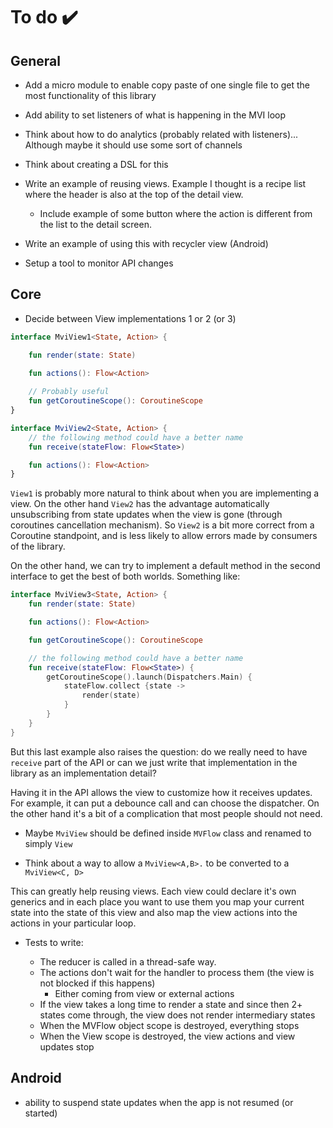 # To do ✔️
## General

* Add a micro module to enable copy paste of one single file to get the most functionality of this library

* Add ability to set listeners of what is happening in the MVI loop

* Think about how to do analytics (probably related with listeners)... Although maybe it should use some sort
of channels

* Think about creating a DSL for this

* Write an example of reusing views. Example I thought is a recipe list where the header is also at the top
 of the detail view.
  
   * Include example of some button where the action is different from the list to the
  detail screen.
  
* Write an example of using this with recycler view (Android)

* Setup a tool to monitor API changes

## Core

* Decide between View implementations 1 or 2 (or 3)

```kotlin
interface MviView1<State, Action> {

    fun render(state: State)

    fun actions(): Flow<Action>
   
    // Probably useful
    fun getCoroutineScope(): CoroutineScope
}

interface MviView2<State, Action> {
    // the following method could have a better name
    fun receive(stateFlow: Flow<State>)

    fun actions(): Flow<Action>
}
```

`View1` is probably more natural to think about when you are implementing a view. On the other hand `View2`
 has the advantage automatically unsubscribing from state updates when the view is gone (through coroutines
 cancellation mechanism). So `View2` is a bit more correct from a Coroutine standpoint, and is less likely
 to allow errors made by consumers of the library.   
  
On the other hand, we can try to implement a default method in the second interface to get the best of both
 worlds. Something like:
 
```kotlin
interface MviView3<State, Action> {
    fun render(state: State)

    fun actions(): Flow<Action>

    fun getCoroutineScope(): CoroutineScope

    // the following method could have a better name
    fun receive(stateFlow: Flow<State>) {
        getCoroutineScope().launch(Dispatchers.Main) {
            stateFlow.collect {state ->
                render(state)
            }
        }
    }
}
``` 

But this last example also raises the question: do we really need to have `receive` part of the API or can we
just write that implementation in the library as an implementation detail?

Having it in the API allows the view to customize how it receives updates. For example, it can put a
 debounce call and can choose the dispatcher. On the other hand it's a bit of a complication that most people
  should not need.

* Maybe `MviView` should be defined inside `MVFlow` class and renamed to simply `View`

* Think about a way to allow a `MviView<A,B>.` to be converted to a `MviView<C, D>`
 
This can greatly help reusing views. Each view could declare it's own generics and in each place you want to 
use them you map your current state into the state of this view and also map the view actions into the
 actions in your particular loop. 
 
 * Tests to write:

   * The reducer is called in a thread-safe way. 
   * The actions don't wait for the handler to process them (the view is not blocked if this happens)
     * Either coming from view or external actions
   * If the view takes a long time to render a state and since then 2+ states come through, the view does
    not render intermediary states
   * When the MVFlow object scope is destroyed, everything stops
   * When the View scope is destroyed, the view actions and view updates stop
     

## Android

* ability to suspend state updates when the app is not resumed (or started)
